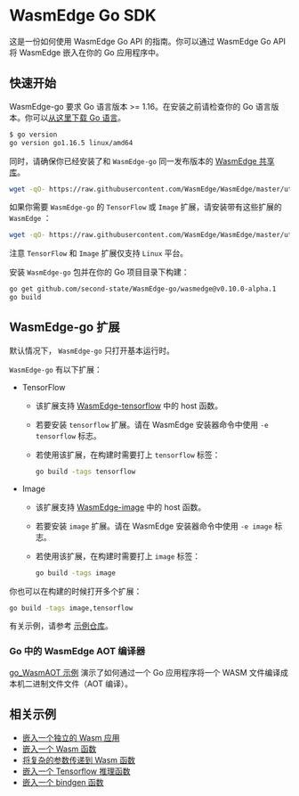 # WasmEdge Go SDK

这是一份如何使用 WasmEdge Go API 的指南。你可以通过 WasmEdge Go API 将 WasmEdge 嵌入在你的 Go 应用程序中。

## 快速开始

WasmEdge-go 要求 Go 语言版本 >= 1.16。在安装之前请检查你的 Go 语言版本。你可以[从这里下载 Go 语言](https://golang.org/dl/)。

```bash
$ go version
go version go1.16.5 linux/amd64
```

同时，请确保你已经安装了和 `WasmEdge-go` 同一发布版本的 [WasmEdge 共享库](../start/install.md)。

```bash
wget -qO- https://raw.githubusercontent.com/WasmEdge/WasmEdge/master/utils/install.sh | bash -s -- -v 0.10.0-alpha.1
```

如果你需要 `WasmEdge-go` 的 `TensorFlow` 或 `Image` 扩展，请安装带有这些扩展的 `WasmEdge` ：

```bash
wget -qO- https://raw.githubusercontent.com/WasmEdge/WasmEdge/master/utils/install.sh | bash -s -- -v 0.10.0-alpha.1 -e tensorflow,image
```

注意 `TensorFlow` 和 `Image` 扩展仅支持 `Linux` 平台。

安装 `WasmEdge-go` 包并在你的 Go 项目目录下构建：

```bash
go get github.com/second-state/WasmEdge-go/wasmedge@v0.10.0-alpha.1
go build
```

## WasmEdge-go 扩展

默认情况下， `WasmEdge-go` 只打开基本运行时。

`WasmEdge-go` 有以下扩展：

- TensorFlow
  - 该扩展支持 [WasmEdge-tensorflow](https://github.com/second-state/WasmEdge-tensorflow) 中的 host 函数。
  - 若要安装 `tensorflow` 扩展。请在 WasmEdge 安装器命令中使用 `-e tensorflow` 标志。
  - 若使用该扩展，在构建时需要打上 `tensorflow` 标签：

      ```bash
      go build -tags tensorflow
      ```

- Image
  - 该扩展支持 [WasmEdge-image](https://github.com/second-state/WasmEdge-image) 中的 host 函数。
  - 若要安装 `image` 扩展。请在 WasmEdge 安装器命令中使用 `-e image` 标志。
  - 若使用该扩展，在构建时需要打上 `image` 标签：

      ```bash
      go build -tags image
      ```

你也可以在构建的时候打开多个扩展：

```bash
go build -tags image,tensorflow
```

有关示例，请参考 [示例仓库](https://github.com/second-state/WasmEdge-go-examples/)。

### Go 中的 WasmEdge AOT 编译器

[go_WasmAOT 示例](https://github.com/second-state/WasmEdge-go-examples/tree/master/go_WasmAOT) 演示了如何通过一个 Go 应用程序将一个 WASM 文件编译成本机二进制文件文件（AOT 编译）。

## 相关示例

- [嵌入一个独立的 Wasm 应用](go/app.md)
- [嵌入一个 Wasm 函数](go/function.md)
- [将复杂的参数传递到 Wasm 函数](go/memory.md)
- [嵌入一个 Tensorflow 推理函数](go/tensorflow.md)
- [嵌入一个 bindgen 函数](go/bindgen.md)
